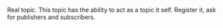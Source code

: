 Real topic. This topic has the ability to act as a topic it self. Register it, ask for publishers and subscribers.